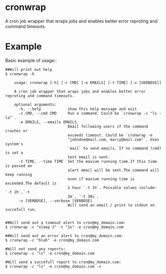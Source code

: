 cronwrap
===========================================

A cron job wrapper that wraps jobs and enables better error reproting and command timeouts.

Example
===========

Basic example of usage::

    ##Will print out help
    $ cronwrap -h

        usage: cronwrap [-h] [-c CMD] [-e EMAILS] [-t TIME] [-v [VERBOSE]]

        A cron job wrapper that wraps jobs and enables better error reproting and command timeouts.

        optional arguments:
          -h, --help            show this help message and exit
          -c CMD, --cmd CMD     Run a command. Could be `cronwrap -c "ls -la"`.
          -e EMAILS, --emails EMAILS
                                Email following users if the command crashes or
                                exceeds timeout. Could be `cronwrap -e
                                "johndoe@mail.com, marcy@mail.com"`. Uses system's
                                `mail` to send emails. If no command (cmd) is set a
                                test email is sent.
          -t TIME, --time TIME  Set the maxium running time.If this time is passed an
                                alert email will be sent.The command will keep running
                                even if maxium running time is exceeded.The default is
                                1 hour `-t 1h`. Possible values include: `-t 2h`,`-t
                                2m`, `-t 30s`.
          -v [VERBOSE], --verbose [VERBOSE]
                                Will send an email / print to stdout on succefull run.


    ##Will send out a timeout alert to cron@my_domain.com:
    $ cronwrap -c "sleep 2" -t "1s" -e cron@my_domain.com

    ##Will send out an error alert to cron@my_domain.com:
    $ cronwrap -c "blah" -e cron@my_domain.com

    #Will not send any reports:
    $ cronwrap -c "ls" -e cron@my_domain.com

    #Will send a succefull report to cron@my_domain.com:
    $ cronwrap -c "ls" -e cron@my_domain.com -v

